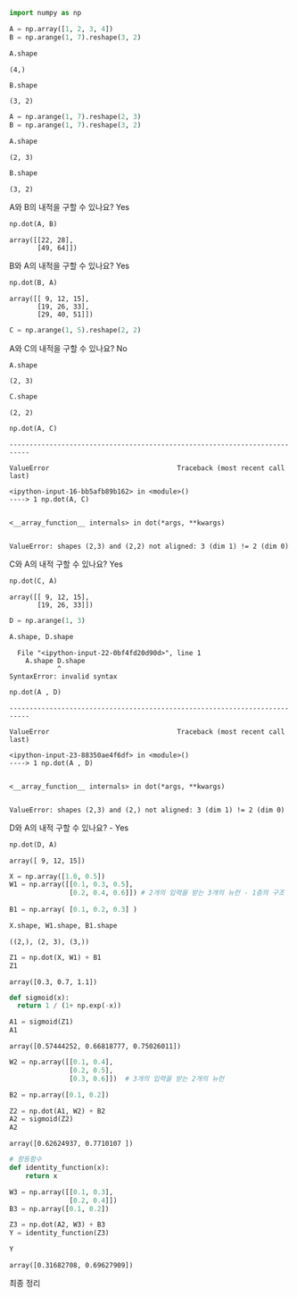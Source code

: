 ```python
import numpy as np
```


```python
A = np.array([1, 2, 3, 4])
B = np.arange(1, 7).reshape(3, 2)
```


```python
A.shape
```




    (4,)




```python
B.shape
```




    (3, 2)




```python
A = np.arange(1, 7).reshape(2, 3)
B = np.arange(1, 7).reshape(3, 2)
```


```python
A.shape
```




    (2, 3)




```python
B.shape
```




    (3, 2)



A와 B의 내적을 구할 수 있나요? Yes


```python
np.dot(A, B)
```




    array([[22, 28],
           [49, 64]])



B와 A의 내적을 구할 수 있나요? Yes


```python
np.dot(B, A)
```




    array([[ 9, 12, 15],
           [19, 26, 33],
           [29, 40, 51]])




```python
C = np.arange(1, 5).reshape(2, 2)
```

A와 C의 내적을 구할 수 있나요? No


```python
A.shape
```




    (2, 3)




```python
C.shape
```




    (2, 2)




```python
np.dot(A, C)
```


    ---------------------------------------------------------------------------

    ValueError                                Traceback (most recent call last)

    <ipython-input-16-bb5afb89b162> in <module>()
    ----> 1 np.dot(A, C)
    

    <__array_function__ internals> in dot(*args, **kwargs)
    

    ValueError: shapes (2,3) and (2,2) not aligned: 3 (dim 1) != 2 (dim 0)


C와 A의 내적 구할 수 있나요? Yes


```python
np.dot(C, A)
```




    array([[ 9, 12, 15],
           [19, 26, 33]])




```python
D = np.arange(1, 3)
```


```python
A.shape, D.shape
```


      File "<ipython-input-22-0bf4fd20d90d>", line 1
        A.shape D.shape
                ^
    SyntaxError: invalid syntax
    



```python
np.dot(A , D)
```


    ---------------------------------------------------------------------------

    ValueError                                Traceback (most recent call last)

    <ipython-input-23-88350ae4f6df> in <module>()
    ----> 1 np.dot(A , D)
    

    <__array_function__ internals> in dot(*args, **kwargs)
    

    ValueError: shapes (2,3) and (2,) not aligned: 3 (dim 1) != 2 (dim 0)


D와 A의 내적 구할 수 있나요? - Yes


```python
np.dot(D, A)
```




    array([ 9, 12, 15])




```python
X = np.array([1.0, 0.5])
W1 = np.array([[0.1, 0.3, 0.5],
               [0.2, 0.4, 0.6]]) # 2개의 입력을 받는 3개의 뉴런 - 1층의 구조
               
B1 = np.array( [0.1, 0.2, 0.3] )
```


```python
X.shape, W1.shape, B1.shape
```




    ((2,), (2, 3), (3,))




```python
Z1 = np.dot(X, W1) + B1
Z1
```




    array([0.3, 0.7, 1.1])




```python
def sigmoid(x):
  return 1 / (1+ np.exp(-x))
```


```python
A1 = sigmoid(Z1)
A1
```




    array([0.57444252, 0.66818777, 0.75026011])




```python
W2 = np.array([[0.1, 0.4],
               [0.2, 0.5],
               [0.3, 0.6]])  # 3개의 입력을 받는 2개의 뉴런

B2 = np.array([0.1, 0.2])

Z2 = np.dot(A1, W2) + B2
A2 = sigmoid(Z2)
A2
```




    array([0.62624937, 0.7710107 ])




```python
# 항등함수
def identity_function(x):
    return x

W3 = np.array([[0.1, 0.3],
               [0.2, 0.4]])
B3 = np.array([0.1, 0.2])

Z3 = np.dot(A2, W3) + B3
Y = identity_function(Z3)

Y
```




    array([0.31682708, 0.69627909])



최종 정리
